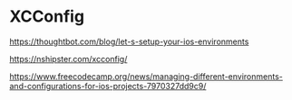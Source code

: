 # XCConfig

https://thoughtbot.com/blog/let-s-setup-your-ios-environments



https://nshipster.com/xcconfig/

https://www.freecodecamp.org/news/managing-different-environments-and-configurations-for-ios-projects-7970327dd9c9/



